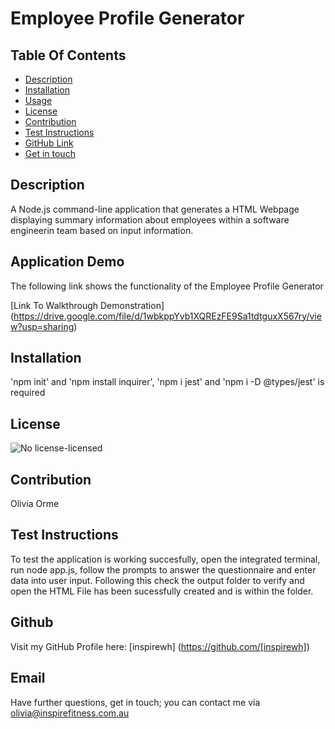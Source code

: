 
  
  # Employee Profile Generator
  
  ## Table Of Contents
  * [Description](#description)
  * [Installation](#installation)
  * [Usage](#usage)
  * [License](#license)
  * [Contribution](#contribution)
  * [Test Instructions](#test)
  * [GitHub Link](#github)
  * [Get in touch](#email)
  
  ## Description
  A Node.js command-line application that generates a HTML Webpage displaying summary information about employees within a software engineerin team based on input information.

  ## Application Demo
  The following link shows the functionality of the Employee Profile Generator
  
  [Link To Walkthrough Demonstration] (https://drive.google.com/file/d/1wbkppYvb1XQREzFE9Sa1tdtguxX567ry/view?usp=sharing)

  ## Installation
  'npm init' and 'npm install inquirer',  'npm i jest' and 'npm i -D @types/jest' is required

  ## License
  ![No license-licensed](https://img.shields.io/badge/license-No%20license-green)

  ## Contribution
  Olivia Orme

  ## Test Instructions
  To test the application is working succesfully, open the integrated terminal, run node app.js, follow the prompts to answer the questionnaire and enter data into user input. Following this check the output folder to verify and open the HTML File has been sucessfully created and is within the folder.
  
  ## Github
  Visit my GitHub Profile here: [inspirewh] (https://github.com/[inspirewh])

  ## Email
  Have further questions, get in touch; you can contact me via olivia@inspirefitness.com.au

  